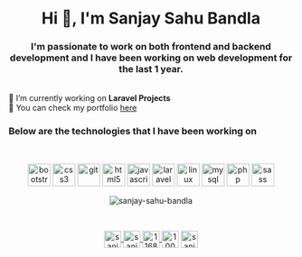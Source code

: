 <h1 align="center">Hi 👋, I'm Sanjay Sahu Bandla</h1>
<h3 align="center">I'm passionate to work on both frontend and backend development and I have been working on web
	development for the last 1 year.</h3>
<br />
 🔭 I’m currently working on <strong>Laravel Projects</strong>
 <br />
 📝 You can check my portfolio <a href="https://sanjay-sahu-bandla.github.io/">here</a>
<br />

<h3> Below are the technologies that I have been working on </h3>
<br />
<p align="center">
	<img src="https://devicons.github.io/devicon/devicon.git/icons/bootstrap/bootstrap-plain.svg" alt="bootstrap"
		width="40" height="40" />
	<img src="https://devicons.github.io/devicon/devicon.git/icons/css3/css3-original-wordmark.svg" alt="css3"
		width="40" height="40" />
	<img src="https://www.vectorlogo.zone/logos/git-scm/git-scm-icon.svg" alt="git" width="40" height="40" />
	<img src="https://devicons.github.io/devicon/devicon.git/icons/html5/html5-original-wordmark.svg" alt="html5"
		width="40" height="40" />
	<img src="https://devicons.github.io/devicon/devicon.git/icons/javascript/javascript-original.svg" alt="javascript"
		width="40" height="40" />
	<img src="https://devicons.github.io/devicon/devicon.git/icons/laravel/laravel-plain-wordmark.svg" alt="laravel"
		width="40" height="40" />
	<img src="https://devicons.github.io/devicon/devicon.git/icons/linux/linux-original.svg" alt="linux" width="40"
		height="40" />
	<img src="https://devicons.github.io/devicon/devicon.git/icons/mysql/mysql-original-wordmark.svg" alt="mysql"
		width="40" height="40" />
	<img src="https://devicons.github.io/devicon/devicon.git/icons/php/php-original.svg" alt="php" width="40"
		height="40" />
	<img src="https://devicons.github.io/devicon/devicon.git/icons/sass/sass-original.svg" alt="sass" width="40"
		height="40" />
</p>
<p align="center">
	<img align="center"
		src="https://github-readme-stats.vercel.app/api/top-langs/?username=sanjay-sahu-bandla&layout=compact&hide=html"
		alt="sanjay-sahu-bandla" />
</p> <br />
<p align="center">
	<a href="https://twitter.com/sanjaysahu14312" target="blank">
		<img align="center" src="https://cdn.jsdelivr.net/npm/simple-icons@3.0.1/icons/twitter.svg"
			alt="sanjaysahu14312" height="30" width="30" />
	</a>
	<a href="https://linkedin.com/in/sanjay-bandla-b477351b4" target="blank">
		<img align="center" src="https://cdn.jsdelivr.net/npm/simple-icons@3.0.1/icons/linkedin.svg"
			alt="sanjay-bandla-b477351b4" height="30" width="30" />
	</a>
	<a href="https://stackoverflow.com/users/11687716" target="blank">
		<img align="center" src="https://cdn.jsdelivr.net/npm/simple-icons@3.0.1/icons/stackoverflow.svg" alt="11687716"
			height="30" width="30" />
	</a>
	<a href="https://fb.com/100010035810827" target="blank">
		<img align="center" src="https://cdn.jsdelivr.net/npm/simple-icons@3.0.1/icons/facebook.svg"
			alt="100010035810827" height="30" width="30" /></a> <a href="https://instagram.com/sanjaysahubandla"
		target="blank"><img align="center" src="https://cdn.jsdelivr.net/npm/simple-icons@3.0.1/icons/instagram.svg"
			alt="sanjaysahubandla" height="30" width="30" />
	</a>
</p>
